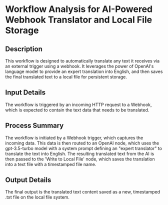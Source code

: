 # Workflow Analysis for AI-Powered Webhook Translator and Local File Storage

## Description
This workflow is designed to automatically translate any text it receives via an external trigger using a webhook. It leverages the power of OpenAI's language model to provide an expert translation into English, and then saves the final translated text to a local file for persistent storage.

## Input Details
The workflow is triggered by an incoming HTTP request to a Webhook, which is expected to contain the text data that needs to be translated.

## Process Summary
The workflow is initiated by a Webhook trigger, which captures the incoming data. This data is then routed to an OpenAI node, which uses the gpt-3.5-turbo model with a system prompt defining an "expert translator" to translate the text into English. The resulting translated text from the AI is then passed to the 'Write to Local File' node, which saves the translation into a text file with a timestamped file name.

## Output Details
The final output is the translated text content saved as a new, timestamped .txt file on the local file system.
